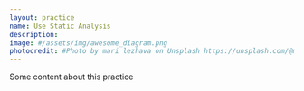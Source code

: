 ```yaml
---
layout: practice
name: Use Static Analysis
description:
image: #/assets/img/awesome_diagram.png
photocredit: #Photo by mari lezhava on Unsplash https://unsplash.com/@marilezhava
---
```


Some content about this practice